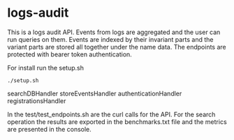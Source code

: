 # logs-audit

This is a logs audit API. Events from logs are aggregated and the user can run queries on them.
Events are indexed by their invariant parts and the variant parts are stored all together under the name data.
The endpoints are protected with bearer token authentication.

For install run the setup.sh
```shell
./setup.sh
```

searchDBHandler
storeEventsHandler
authenticationHandler
registrationsHandler

In the test/test_endpoints.sh are the curl calls for the API.
For the search operation the results are exported in the benchmarks.txt file and the metrics are presented in the console.

